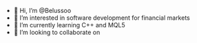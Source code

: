 - 👋 Hi, I’m @Belussoo
- 👀 I’m interested in software development for financial markets
- 🌱 I’m currently learning C++ and MQL5
- 💞️ I’m looking to collaborate on 


<!---
Belussoo/Belussoo is a ✨ special ✨ repository because its `README.md` (this file) appears on your GitHub profile.
You can click the Preview link to take a look at your changes.
--->
